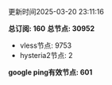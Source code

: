 更新时间2025-03-20 23:11:16

**总订阅: 160**
**总节点: 30952**
- vless节点: 9753
- hysteria2节点: 2

**google ping有效节点: 601**
